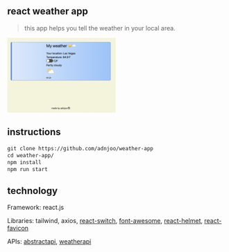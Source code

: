 ## react weather app

> this app helps you tell the weather in your local area.

<a href='https://adnjoo.github.io/weather-app/'><img src='./scrn1.png' width='250px'></a>

## instructions
```
git clone https://github.com/adnjoo/weather-app
cd weather-app/
npm install
npm run start
```

## technology

Framework: react.js

Libraries: tailwind, axios, [react-switch](https://www.npmjs.com/package/react-switch), [font-awesome](https://fontawesome.com/), [react-helmet](https://github.com/nfl/react-helmet), [react-favicon](https://www.npmjs.com/package/react-favicon)

APIs: [abstractapi](https://www.abstractapi.com/), [weatherapi](https://www.weatherapi.com/)
